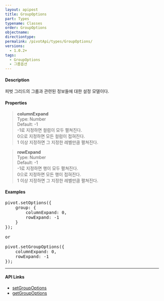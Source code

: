 ```yaml
---
layout: apipost
title: GroupOptions
part: Types
typename: Classes
order: GroupOptions
objectname: 
directiontype: 
permalink: /pivotApi/types/GroupOptions/
versions:
  - 1.0.2+
tags: 
  - GroupOptions
  - 그룹옵션
---
```


#### Description

 피벗 그리드의 그룹과 관련된 정보들에 대한 설정 모델이다.

#### Properties

> **columnExpand**  
> Type: Number  
> Default: -1      
> -1로 지정하면 컬럼이 모두 펼쳐진다.  
> 0으로 지정하면 모든 컬럼이 접혀진다.  
> 1 이상 지정하면 그 지정한 레벨만큼 펼쳐진다.  

> **rowExpand**  
> Type: Number  
> Default: -1      
> -1로 지정하면 행이 모두 펼쳐진다.  
> 0으로 지정하면 모든 행이 접혀진다.  
> 1 이상 지정하면 그 지정한 레벨만큼 펼쳐진다.  

#### Examples   

<pre class="prettyprint">
pivot.setOptions({
    group: {
        columnExpand: 0,
        rowExpand: -1 
    }
});

or

pivot.setGroupOptions({
    columnExpand: 0,
    rowExpand: -1 
});
</pre>

---

#### API Links

* [setGroupOptions](/pivotApi/RealPivot/setGroupOptions/)   
* [getGroupOptions](/pivotApi/RealPivot/getGroupOptions/)   


